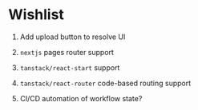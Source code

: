 # Wishlist

1. Add upload button to resolve UI

2. `nextjs` pages router support

3. `tanstack/react-start` support

4. `tanstack/react-router` code-based routing support

5. CI/CD automation of workflow state?
